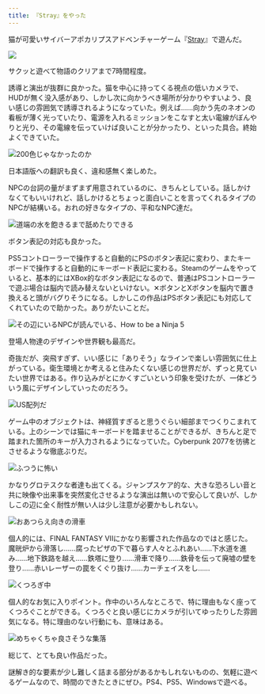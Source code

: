 ```yaml
---
title: 『Stray』をやった
---
```

猫が可愛いサイバーアポカリプスアドベンチャーゲーム『[Stray](https://store.steampowered.com/app/1332010/Stray/?l=japanese)』で遊んだ。

![](https://lh4.googleusercontent.com/hyCcR1lb550HOnDb45sFJrrBrQdkB7bJDRuF2wlvSstpLopy2Y-zgmI1NXZpAL7otp6wwNlAMwhDP6oRpLdtHAVlMcuIDCc8fkPXAuKad_pTSTZLOi0JM_AC-h_KUNbn_Fa2xBYffwuyrYhALm06UTY)

サクッと遊べて物語のクリアまで7時間程度。

誘導と演出が抜群に良かった。猫を中心に持ってくる視点の低いカメラで、HUDが無く没入感があり、しかし次に向かうべき場所が分かりやすいよう、良い感じの雰囲気で誘導されるようになっていた。例えば……向かう先のネオンの看板が薄く光っていたり、電源を入れるミッションをこなすと太い電線がぼんやりと光り、その電線を伝っていけば良いことが分かったり、といった具合。終始よくできていた。

![](https://lh3.googleusercontent.com/C6oEIHBO0LoK7HJ6m_74Ctgp7DXp3HxPXkJUM71DJ-BDREeVwCmKTnN_1BJC24XrygMlBf5M7UjNF9mOSufXmUTAfPSyJYw3LJjl15r6A31858l6ZPJEuXxZF6rtcAT8XJtSBUBTe4PdX7oGiEwXYpo "200色じゃなかったのか")

日本語版への翻訳も良く、違和感無く楽しめた。

NPCの台詞の量がまずまず用意されているのに、きちんとしている。話しかけなくてもいいけれど、話しかけるとちょっと面白いことを言ってくれるタイプのNPCが結構いる。おれの好きなタイプの、平和なNPC達だ。

![](https://lh3.googleusercontent.com/Fmisvo7xk43D4LgoQigPD_hhw8IKJR1vvJyes6a8X-agj-iQIDXBYwuCMw9zdutAJ5Ggf5BGFHgsimPot3g8oLfXaVyXx9KvxnA6w1aFNmqj4VM-cDKM9HwmEeimfEKyP-0bZ6R2yQ2BcF9cTfaQyKw "道端の水を飽きるまで舐めたりできる")

ボタン表記の対応も良かった。

PS5コントローラーで操作すると自動的にPSのボタン表記に変わり、またキーボードで操作すると自動的にキーボード表記に変わる。Steamのゲームをやっていると、基本的にはXBox的なボタン表記になるので、普通はPSコントローラーで遊ぶ場合は脳内で読み替えないといけない。✕ボタンとXボタンを脳内で置き換えると頭がバグりそうになる。しかしこの作品はPSボタン表記にも対応してくれていたので助かった。ありがたいことだ。

![](https://lh6.googleusercontent.com/a4S8UieZI_3pwlUaQI_t_ALGFSwpHO5jDWflw79Pziz2Zr6V6GNzQ8vU71fEUPBaIvXcJa1sRws9u5C17U7IrNPO414rFBwUL1mY2GIFZ_o90mY9TIB8CeHoAnzUtSLqH3xSJwp8bGZDQ39gZ-lqsJ8 "その辺にいるNPCが読んでいる、How to be a Ninja 5")

登場人物達のデザインや世界観も最高だ。

奇抜だが、突飛すぎず、いい感じに「ありそう」なラインで楽しい雰囲気に仕上がっている。衛生環境とか考えると住みたくない感じの世界だが、ずっと見ていたい世界ではある。作り込みがとにかくすごいという印象を受けたが、一体どういう風にデザインしていったのだろう。

![](https://lh3.googleusercontent.com/LFMbuEDBlw7bGyanE5LAyf-MLTjMg6mkydSgieYWS7WHqHGiPTGkmMlbcTSifUC6nQNAAVcL_7lHFT7zmjuvcLS-iwlBb4KvJ4MZHW9lGH1B7efhzIV5-bmaOF4ya1jP0rVRTUtunVvIes2CjfwPjOQ "US配列だ")

ゲーム中のオブジェクトは、神経質すぎると思うぐらい細部までつくりこまれている。上のシーンでは猫にキーボードを踏ませることができるが、きちんと足で踏まれた箇所のキーが入力されるようになっていた。Cyberpunk 2077を彷彿とさせるような徹底ぶりだ。

![](https://lh3.googleusercontent.com/NdT60EjQXf8V6J1S9iy9SaduznxHJut3LbaKkA0hu5lXOL-Nk5sWsD0fHfcI2o64e38W_plY-NX76oy6b9O0iF65HOJMlOgAT-7bj3w2c8xluVwDpS0PLj1Xs3Z82KWd1lgLTLOGBQnRHMC5nXeuhaY "ふつうに怖い")

かなりグロテスクな者達も出てくる。ジャンプスケア的な、大きな恐ろしい音と共に映像や出来事を突然変化させるような演出は無いので安心して良いが、しかしこの辺に全く耐性が無い人は少し注意が必要かもしれない。

![](https://lh6.googleusercontent.com/-B_pixXHaHf9CmNernAlTRS8tpUSi0q18X9VsgBAYaMdQSzKpuLQ_zDMhsc6PUTUKwXbUXH0uT7LOq6UK2dugn1heBhnyBfFos7M5SYjPqIdtTncVSPLNmZKS6xIbLyFRmj0zA89VxQPp3xzqaKARNU "おあつらえ向きの滑車")

個人的には、FINAL FANTASY VIIにかなり影響された作品なのではと感じた。魔晄炉から滑落し……腐ったピザの下で暮らす人々とふれあい……下水道を進み……地下鉄路を越え……鉄塔に登り……滑車で降り……鉄骨を伝って廃墟の壁を登り……赤いレーザーの罠をくぐり抜け……カーチェイスをし……

![](https://lh4.googleusercontent.com/fdDxzXR9uRuc1tCR381773tPRGmQ-QytSBfk_2N20egTx3SDvGSEPQeG7wXrulc4XRaCa0EDuDvqVxcm6dO6DiA-uqJBU2yIBMP1Xu0MiJQ8XqSaHA2LTSGAnsw44hc-BfroKz6tKny8Ckrqi4lE8AA "くつろぎ中")

個人的なお気に入りポイント。作中のいろんなところで、特に理由もなく座ってくつろぐことができる。くつろぐと良い感じにカメラが引いてゆったりした雰囲気になる。特に理由のない行動にも、意味はある。

![](https://lh6.googleusercontent.com/aAKuMM09gAHc7lbKjim7zjWeeQfLcgMxxoh9wR9ROdTjWt-h2N4gF_dM-B_sSR3ra7iMtJthMDAhYHDseeVUGmlbbibvfGTSmCWtFByvbzcf4hVLP_1rTT2NjrABAM8yt8afin9HMTT2KzbQ2y3Qmdc "めちゃくちゃ良さそうな集落")

総じて、とても良い作品だった。

謎解き的な要素が少し難しく詰まる部分があるかもしれないものの、気軽に遊べるゲームなので、時間のできたときにぜひ。PS4、PS5、Windowsで遊べる。
